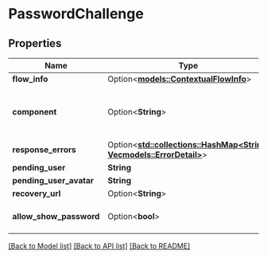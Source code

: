 # PasswordChallenge

## Properties

Name | Type | Description | Notes
------------ | ------------- | ------------- | -------------
**flow_info** | Option<[**models::ContextualFlowInfo**](ContextualFlowInfo.md)> |  | [optional]
**component** | Option<**String**> |  | [optional][default to ak-stage-password]
**response_errors** | Option<[**std::collections::HashMap<String, Vec<models::ErrorDetail>>**](Vec.md)> |  | [optional]
**pending_user** | **String** |  | 
**pending_user_avatar** | **String** |  | 
**recovery_url** | Option<**String**> |  | [optional]
**allow_show_password** | Option<**bool**> |  | [optional][default to false]

[[Back to Model list]](../README.md#documentation-for-models) [[Back to API list]](../README.md#documentation-for-api-endpoints) [[Back to README]](../README.md)



